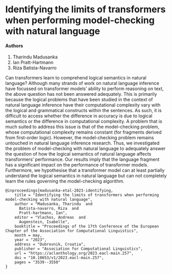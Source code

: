 # Identifying the limits of transformers when performing model-checking with natural language

#### Authors
1. Tharindu Madusanka
2. Ian Pratt-Hartmann
3. Riza Batista-Navarro

Can transformers learn to comprehend logical semantics in natural language? Although many strands of work on natural language inference have focussed on transformer models’ ability to perform reasoning on text, the above question has not been answered adequately. This is primarily because the logical problems that have been studied in the context of natural language inference have their computational complexity vary with the logical and grammatical constructs within the sentences. As such, it is difficult to access whether the difference in accuracy is due to logical semantics or the difference in computational complexity. A problem that is much suited to address this issue is that of the model-checking problem, whose computational complexity remains constant (for fragments derived from first-order logic). However, the model-checking problem remains untouched in natural language inference research. Thus, we investigated the problem of model-checking with natural language to adequately answer the question of how the logical semantics of natural language affects transformers’ performance. Our results imply that the language fragment has a significant impact on the performance of transformer models. Furthermore, we hypothesise that a transformer model can at least partially understand the logical semantics in natural language but can not completely learn the rules governing the model-checking algorithm.


```
@inproceedings{madusanka-etal-2023-identifying,
    title = "Identifying the limits of transformers when performing model-checking with natural language",
    author = "Madusanka, Tharindu  and
      Batista-navarro, Riza  and
      Pratt-hartmann, Ian",
    editor = "Vlachos, Andreas  and
      Augenstein, Isabelle",
    booktitle = "Proceedings of the 17th Conference of the European Chapter of the Association for Computational Linguistics",
    month = may,
    year = "2023",
    address = "Dubrovnik, Croatia",
    publisher = "Association for Computational Linguistics",
    url = "https://aclanthology.org/2023.eacl-main.257",
    doi = "10.18653/v1/2023.eacl-main.257",
    pages = "3539--3550"
}
```